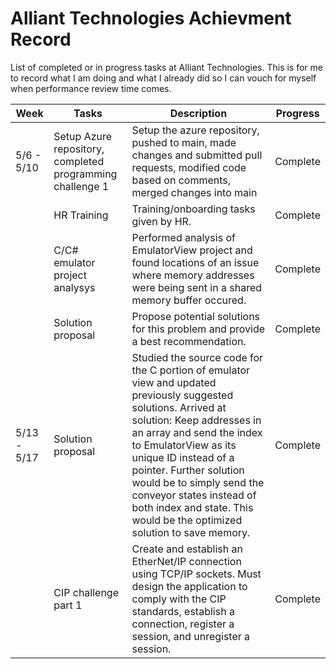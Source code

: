 # Alliant Technologies Achievment Record
List of completed or in progress tasks at Alliant Technologies. This is for me to record what I am doing and what I already did so I can vouch for myself when performance review time comes.

| Week | Tasks | Description | Progress |
| -- | ---- | ---- | --- |
| 5/6 - 5/10 | Setup Azure repository, completed programming challenge 1 | Setup the azure repository, pushed to main, made changes and submitted pull requests, modified code based on comments, merged changes into main | Complete |
| | HR Training | Training/onboarding tasks given by HR. | Complete |
| | C/C# emulator project analysys | Performed analysis of EmulatorView project and found locations of an issue where memory addresses were being sent in a shared memory buffer occured. | Complete |
| | Solution proposal | Propose potential solutions for this problem and provide a best recommendation. | Complete |
| 5/13 - 5/17 | Solution proposal | Studied the source code for the C portion of emulator view and updated previously suggested solutions. Arrived at solution: Keep addresses in an array and send the index to EmulatorView as its unique ID instead of a pointer. Further solution would be to simply send the conveyor states instead of both index and state. This would be the optimized solution to save memory. | Complete |
| | CIP challenge part 1 | Create and establish an EtherNet/IP connection using TCP/IP sockets. Must design the application to comply with the CIP standards, establish a connection, register a session, and unregister a session. | Complete |
